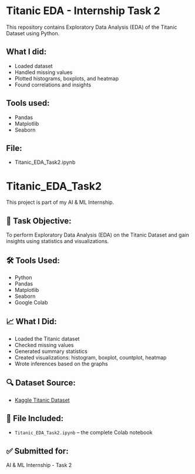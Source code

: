 
# Titanic EDA - Internship Task 2

This repository contains Exploratory Data Analysis (EDA) of the Titanic Dataset using Python.

## What I did:
- Loaded dataset
- Handled missing values
- Plotted histograms, boxplots, and heatmap
- Found correlations and insights

## Tools used:
- Pandas
- Matplotlib
- Seaborn

## File:
- Titanic_EDA_Task2.ipynb
# Titanic_EDA_Task2

This project is part of my AI & ML Internship.

## 📌 Task Objective:
To perform Exploratory Data Analysis (EDA) on the Titanic Dataset and gain insights using statistics and visualizations.

## 🛠 Tools Used:
- Python
- Pandas
- Matplotlib
- Seaborn
- Google Colab

## 📈 What I Did:
- Loaded the Titanic dataset
- Checked missing values
- Generated summary statistics
- Created visualizations: histogram, boxplot, countplot, heatmap
- Wrote inferences based on the graphs

## 🔍 Dataset Source:
- [Kaggle Titanic Dataset](https://www.kaggle.com/datasets/yasserh/titanic-dataset)

## 📁 File Included:
- `Titanic_EDA_Task2.ipynb` – the complete Colab notebook

## ✅ Submitted for:
AI & ML Internship - Task 2